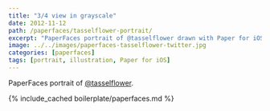 ```yaml
---
title: "3/4 view in grayscale"
date: 2012-11-12
path: /paperfaces/tasselflower-portrait/
excerpt: "PaperFaces portrait of @tasselflower drawn with Paper for iOS on an iPad."
image: ../../images/paperfaces-tasselflower-twitter.jpg
categories: [paperfaces]
tags: [portrait, illustration, Paper for iOS]
---
```


PaperFaces portrait of [@tasselflower](https://twitter.com/tasselflower).

{% include_cached boilerplate/paperfaces.md %}
